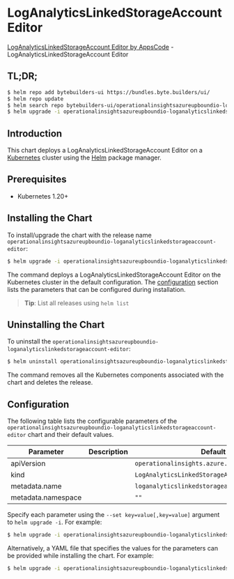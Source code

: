# LogAnalyticsLinkedStorageAccount Editor

[LogAnalyticsLinkedStorageAccount Editor by AppsCode](https://byte.builders) - LogAnalyticsLinkedStorageAccount Editor

## TL;DR;

```bash
$ helm repo add bytebuilders-ui https://bundles.byte.builders/ui/
$ helm repo update
$ helm search repo bytebuilders-ui/operationalinsightsazureupboundio-loganalyticslinkedstorageaccount-editor --version=v0.4.18
$ helm upgrade -i operationalinsightsazureupboundio-loganalyticslinkedstorageaccount-editor bytebuilders-ui/operationalinsightsazureupboundio-loganalyticslinkedstorageaccount-editor -n default --create-namespace --version=v0.4.18
```

## Introduction

This chart deploys a LogAnalyticsLinkedStorageAccount Editor on a [Kubernetes](http://kubernetes.io) cluster using the [Helm](https://helm.sh) package manager.

## Prerequisites

- Kubernetes 1.20+

## Installing the Chart

To install/upgrade the chart with the release name `operationalinsightsazureupboundio-loganalyticslinkedstorageaccount-editor`:

```bash
$ helm upgrade -i operationalinsightsazureupboundio-loganalyticslinkedstorageaccount-editor bytebuilders-ui/operationalinsightsazureupboundio-loganalyticslinkedstorageaccount-editor -n default --create-namespace --version=v0.4.18
```

The command deploys a LogAnalyticsLinkedStorageAccount Editor on the Kubernetes cluster in the default configuration. The [configuration](#configuration) section lists the parameters that can be configured during installation.

> **Tip**: List all releases using `helm list`

## Uninstalling the Chart

To uninstall the `operationalinsightsazureupboundio-loganalyticslinkedstorageaccount-editor`:

```bash
$ helm uninstall operationalinsightsazureupboundio-loganalyticslinkedstorageaccount-editor -n default
```

The command removes all the Kubernetes components associated with the chart and deletes the release.

## Configuration

The following table lists the configurable parameters of the `operationalinsightsazureupboundio-loganalyticslinkedstorageaccount-editor` chart and their default values.

|     Parameter      | Description |                          Default                          |
|--------------------|-------------|-----------------------------------------------------------|
| apiVersion         |             | <code>operationalinsights.azure.upbound.io/v1beta1</code> |
| kind               |             | <code>LogAnalyticsLinkedStorageAccount</code>             |
| metadata.name      |             | <code>loganalyticslinkedstorageaccount</code>             |
| metadata.namespace |             | <code>""</code>                                           |


Specify each parameter using the `--set key=value[,key=value]` argument to `helm upgrade -i`. For example:

```bash
$ helm upgrade -i operationalinsightsazureupboundio-loganalyticslinkedstorageaccount-editor bytebuilders-ui/operationalinsightsazureupboundio-loganalyticslinkedstorageaccount-editor -n default --create-namespace --version=v0.4.18 --set apiVersion=operationalinsights.azure.upbound.io/v1beta1
```

Alternatively, a YAML file that specifies the values for the parameters can be provided while
installing the chart. For example:

```bash
$ helm upgrade -i operationalinsightsazureupboundio-loganalyticslinkedstorageaccount-editor bytebuilders-ui/operationalinsightsazureupboundio-loganalyticslinkedstorageaccount-editor -n default --create-namespace --version=v0.4.18 --values values.yaml
```
